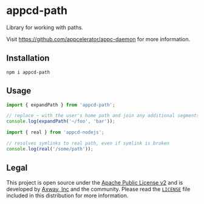 # appcd-path

Library for working with paths.

Visit https://github.com/appcelerator/appc-daemon for more information.

## Installation

	npm i appcd-path

## Usage

```js
import { expandPath } from 'appcd-path';

// replace ~ with the user's home path and join any additional segments
console.log(expandPath('~/foo', 'bar'));
```

```js
import { real } from 'appcd-nodejs';

// resolves symlinks to real path, even if symlink is broken
console.log(real('/some/path'));
```

## Legal

This project is open source under the [Apache Public License v2][1] and is developed by
[Axway, Inc](http://www.axway.com/) and the community. Please read the [`LICENSE`][1] file included
in this distribution for more information.

[1]: https://github.com/appcelerator/appc-daemon/blob/master/packages/appcd-path/LICENSE
